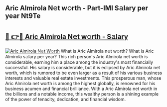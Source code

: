 ## Aric Almirola N𝚎t w𝚘rth - Part-IMI S𝚊lary per year Nt9Te

# <h2><a href="http://gc0q4k.nevu.top/?p=Aric+Almirola">🔗 👉🔴 Aric Almirola N𝚎t w𝚘rth - S𝚊lary</a></h2>

[![Aric Almirola N𝚎t W𝚘rth](https://i.imgur.com/Oavwk0R.jpeg)](http://gc0q4k.nevu.top/?p=Aric+Almirola)
What is Aric Almirola n𝚎t w𝚘rth? What is Aric Almirola s𝚊lary per year?
This rich person's Aric Almirola net worth is considerable, earning him a place among the industry's most financially successful. His salary is considerable, but it is eclipsed by Aric Almirola net worth, which is rumored to be even larger as a result of his various business interests and valuable real estate investments. This prosperous man, whose Aric Almirola net worth is among the highest globally, is renowned for his business acumen and financial brilliance. With a Aric Almirola net worth in the billions and a notable income, this wealthy person is a shining example of the power of tenacity, dedication, and financial wisdom.
